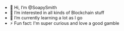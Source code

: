 - 👋 Hi, I’m @SoapySmith
- 👀 I’m interested in all kinds of Blockchain stuff
- 🌱 I’m currently learning a lot as I go
- ⚡ Fun fact: I'm super curious and love a good gamble
